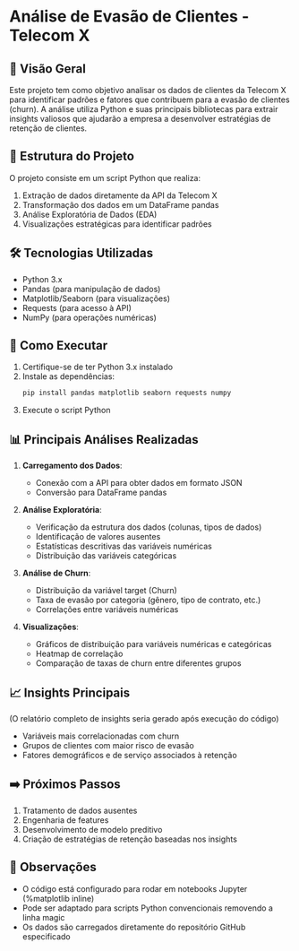 # Análise de Evasão de Clientes - Telecom X

## 📌 Visão Geral
Este projeto tem como objetivo analisar os dados de clientes da Telecom X para identificar padrões e fatores que contribuem para a evasão de clientes (churn). A análise utiliza Python e suas principais bibliotecas para extrair insights valiosos que ajudarão a empresa a desenvolver estratégias de retenção de clientes.

## 📂 Estrutura do Projeto
O projeto consiste em um script Python que realiza:
1. Extração de dados diretamente da API da Telecom X
2. Transformação dos dados em um DataFrame pandas
3. Análise Exploratória de Dados (EDA)
4. Visualizações estratégicas para identificar padrões

## 🛠️ Tecnologias Utilizadas
- Python 3.x
- Pandas (para manipulação de dados)
- Matplotlib/Seaborn (para visualizações)
- Requests (para acesso à API)
- NumPy (para operações numéricas)

## 🔧 Como Executar
1. Certifique-se de ter Python 3.x instalado
2. Instale as dependências:
   ```bash
   pip install pandas matplotlib seaborn requests numpy
   ```
3. Execute o script Python

## 📊 Principais Análises Realizadas
1. **Carregamento dos Dados**:
   - Conexão com a API para obter dados em formato JSON
   - Conversão para DataFrame pandas

2. **Análise Exploratória**:
   - Verificação da estrutura dos dados (colunas, tipos de dados)
   - Identificação de valores ausentes
   - Estatísticas descritivas das variáveis numéricas
   - Distribuição das variáveis categóricas

3. **Análise de Churn**:
   - Distribuição da variável target (Churn)
   - Taxa de evasão por categoria (gênero, tipo de contrato, etc.)
   - Correlações entre variáveis numéricas

4. **Visualizações**:
   - Gráficos de distribuição para variáveis numéricas e categóricas
   - Heatmap de correlação
   - Comparação de taxas de churn entre diferentes grupos

## 📈 Insights Principais
(O relatório completo de insights seria gerado após execução do código)
- Variáveis mais correlacionadas com churn
- Grupos de clientes com maior risco de evasão
- Fatores demográficos e de serviço associados à retenção

## ➡️ Próximos Passos
1. Tratamento de dados ausentes
2. Engenharia de features
3. Desenvolvimento de modelo preditivo
4. Criação de estratégias de retenção baseadas nos insights

## 📝 Observações
- O código está configurado para rodar em notebooks Jupyter (%matplotlib inline)
- Pode ser adaptado para scripts Python convencionais removendo a linha magic
- Os dados são carregados diretamente do repositório GitHub especificado
